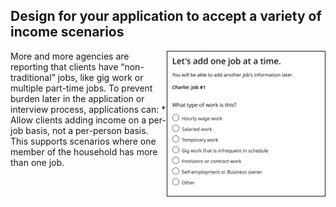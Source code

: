 ## Design for your application to accept a variety of income scenarios
<img align="right" style="max-width: 50%; border: 1px solid;" src="../images/incomeVariety.png">
More and more agencies are reporting that clients have “non-traditional” jobs, like gig work or multiple part-time jobs. To prevent burden later in the application or interview process, applications can: 
* Allow clients adding income on a per-job basis, not a per-person basis. This supports scenarios where one member of the household has more than one job.
